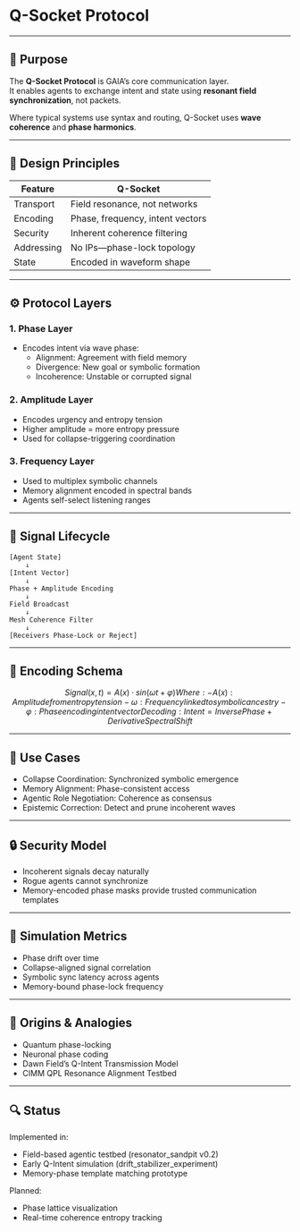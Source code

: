 # Q-Socket Protocol

---

## 📡 Purpose

The **Q-Socket Protocol** is GAIA’s core communication layer.  
It enables agents to exchange intent and state using **resonant field synchronization**, not packets.

Where typical systems use syntax and routing, Q-Socket uses **wave coherence** and **phase harmonics**.

---

## 🧠 Design Principles

| Feature | Q-Socket |
|--------|----------|
| Transport | Field resonance, not networks |
| Encoding | Phase, frequency, intent vectors |
| Security | Inherent coherence filtering |
| Addressing | No IPs—phase-lock topology |
| State | Encoded in waveform shape |

---

## ⚙️ Protocol Layers

### 1. Phase Layer
- Encodes intent via wave phase:
  - Alignment: Agreement with field memory
  - Divergence: New goal or symbolic formation
  - Incoherence: Unstable or corrupted signal

### 2. Amplitude Layer
- Encodes urgency and entropy tension
- Higher amplitude = more entropy pressure
- Used for collapse-triggering coordination

### 3. Frequency Layer
- Used to multiplex symbolic channels
- Memory alignment encoded in spectral bands
- Agents self-select listening ranges

---

## 🔄 Signal Lifecycle

```text
[Agent State] 
    ↓
[Intent Vector] 
    ↓
Phase + Amplitude Encoding 
    ↓
Field Broadcast 
    ↓
Mesh Coherence Filter 
    ↓
[Receivers Phase-Lock or Reject]
```

---

## 🔁 Encoding Schema

```math
Signal(x, t) = A(x) · sin(ωt + φ)

Where:
- A(x): Amplitude from entropy tension
- ω: Frequency linked to symbolic ancestry
- φ: Phase encoding intent vector

Decoding:
Intent = Inverse Phase + Derivative Spectral Shift
```

---

## 🎯 Use Cases

- Collapse Coordination: Synchronized symbolic emergence
- Memory Alignment: Phase-consistent access
- Agentic Role Negotiation: Coherence as consensus
- Epistemic Correction: Detect and prune incoherent waves

---

## 🔒 Security Model

- Incoherent signals decay naturally
- Rogue agents cannot synchronize
- Memory-encoded phase masks provide trusted communication templates

---

## 🧪 Simulation Metrics

- Phase drift over time
- Collapse-aligned signal correlation
- Symbolic sync latency across agents
- Memory-bound phase-lock frequency

---

## 🧠 Origins & Analogies

- Quantum phase-locking
- Neuronal phase coding
- Dawn Field’s Q-Intent Transmission Model
- CIMM QPL Resonance Alignment Testbed

---

## 🔍 Status

Implemented in:
- Field-based agentic testbed (resonator_sandpit v0.2)
- Early Q-Intent simulation (drift_stabilizer_experiment)
- Memory-phase template matching prototype

Planned:
- Phase lattice visualization
- Real-time coherence entropy tracking
